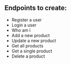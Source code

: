 ## Endpoints to create:

- Register a user
- Login a user
- Who am i
- Add a new product
- Update a new product
- Get all products
- Get a single product
- Delete a product
